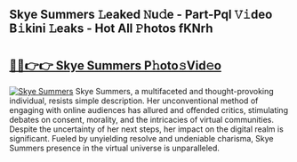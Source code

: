 ## Skye Summers 𝙻eaked 𝙽u𝚍e - Part-Pql 𝚅𝚒deo B𝚒kini 𝙻eaks - Hot All 𝙿hotos fKNrh

# <h2><a href="http://ld13b2.urlbe.top/?page=Skye+Summers">🔗🔗👉👉 Skye Summers P𝚑oto𝚜Vid𝚎o</a></h2>

[![Skye Summers](https://i.imgur.com/eBuTRDB.gif)](http://ld13b2.urlbe.top/?page=Skye+Summers)
Skye Summers, a multifaceted and thought-provoking individual, resists simple description. Her unconventional method of engaging with online audiences has allured and offended critics, stimulating debates on consent, morality, and the intricacies of virtual communities. Despite the uncertainty of her next steps, her impact on the digital realm is significant. Fueled by unyielding resolve and undeniable charisma, Skye Summers presence in the virtual universe is unparalleled.

